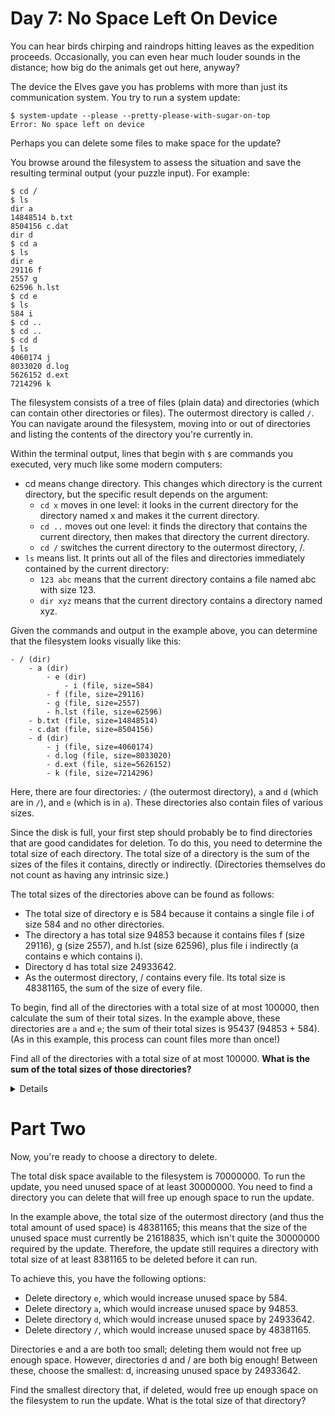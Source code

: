 # Day 7: No Space Left On Device

You can hear birds chirping and raindrops hitting leaves as the expedition proceeds.
Occasionally, you can even hear much louder sounds in the distance;
how big do the animals get out here, anyway?

The device the Elves gave you has problems with more than just its communication system.
You try to run a system update:

```
$ system-update --please --pretty-please-with-sugar-on-top
Error: No space left on device
```

Perhaps you can delete some files to make space for the update?

You browse around the filesystem to assess the situation and save the resulting terminal output (your puzzle input).
For example:

```
$ cd /
$ ls
dir a
14848514 b.txt
8504156 c.dat
dir d
$ cd a
$ ls
dir e
29116 f
2557 g
62596 h.lst
$ cd e
$ ls
584 i
$ cd ..
$ cd ..
$ cd d
$ ls
4060174 j
8033020 d.log
5626152 d.ext
7214296 k
```

The filesystem consists of a tree of files (plain data) and directories (which can contain other directories or files).
The outermost directory is called `/`.
You can navigate around the filesystem,
moving into or out of directories and listing the contents of the directory you're currently in.

Within the terminal output, lines that begin with `$` are commands you executed,
very much like some modern computers:

* cd means change directory. This changes which directory is the current directory, but the specific result depends on the argument:
  * `cd x` moves in one level: it looks in the current directory for the directory named x and makes it the current directory.
  * `cd ..` moves out one level: it finds the directory that contains the current directory, then makes that directory the current directory.
  * `cd /` switches the current directory to the outermost directory, /.
* `ls` means list. It prints out all of the files and directories immediately contained by the current directory:
  * `123 abc` means that the current directory contains a file named abc with size 123.
  * `dir xyz` means that the current directory contains a directory named xyz.

Given the commands and output in the example above,
you can determine that the filesystem looks visually like this:

```
- / (dir)
    - a (dir)
        - e (dir)
            - i (file, size=584)
        - f (file, size=29116)
        - g (file, size=2557)
        - h.lst (file, size=62596)
    - b.txt (file, size=14848514)
    - c.dat (file, size=8504156)
    - d (dir)
        - j (file, size=4060174)
        - d.log (file, size=8033020)
        - d.ext (file, size=5626152)
        - k (file, size=7214296)
```

Here, there are four directories: `/` (the outermost directory), `a` and `d` (which are in `/`), and `e` (which is in `a`).
These directories also contain files of various sizes.

Since the disk is full,
your first step should probably be to find directories that are good candidates for deletion.
To do this, you need to determine the total size of each directory.
The total size of a directory is the sum of the sizes of the files it contains,
directly or indirectly. (Directories themselves do not count as having any intrinsic size.)

The total sizes of the directories above can be found as follows:

* The total size of directory e is 584 because it contains a single file i of size 584 and no other directories.
* The directory a has total size 94853 because it contains files f (size 29116), g (size 2557), and h.lst (size 62596), plus file i indirectly (a contains e which contains i).
* Directory d has total size 24933642.
* As the outermost directory, / contains every file. Its total size is 48381165, the sum of the size of every file.

To begin, find all of the directories with a total size of at most 100000, 
then calculate the sum of their total sizes. 
In the example above, these directories are `a` and `e`; the sum of their total sizes is 95437 (94853 + 584).
(As in this example, this process can count files more than once!)

Find all of the directories with a total size of at most 100000. **What is the sum of the total sizes of those directories?**

<details>
2104783
</details>

# Part Two

Now, you're ready to choose a directory to delete.

The total disk space available to the filesystem is 70000000.
To run the update, you need unused space of at least 30000000.
You need to find a directory you can delete that will free up enough space to run the update.

In the example above, the total size of the outermost directory (and thus the total amount of used space) is 48381165;
this means that the size of the unused space must currently be 21618835,
which isn't quite the 30000000 required by the update.
Therefore, the update still requires a directory with total size of at least 8381165 to be deleted before it can run.

To achieve this, you have the following options:

* Delete directory `e`, which would increase unused space by 584.
* Delete directory `a`, which would increase unused space by 94853.
* Delete directory `d`, which would increase unused space by 24933642.
* Delete directory `/`, which would increase unused space by 48381165.

Directories e and a are both too small; deleting them would not free up enough space. However, directories d and / are both big enough! Between these, choose the smallest: d, increasing unused space by 24933642.

Find the smallest directory that, if deleted, would free up enough space on the filesystem to run the update. What is the total size of that directory?

